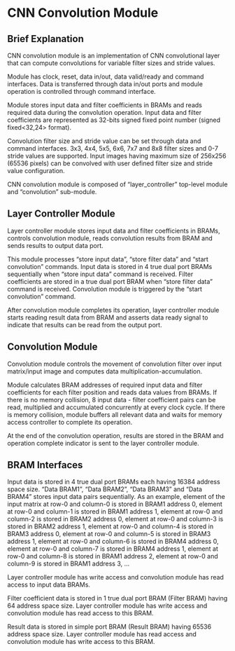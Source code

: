 # CNN Convolution Module
## Brief Explanation
CNN convolution module is an implementation of CNN convolutional layer that can compute convolutions for variable filter sizes and stride values. 

Module has clock, reset, data in/out,  data valid/ready and command interfaces. Data is transferred through data in/out ports and module operation is controlled through command interface. 

Module stores input data and filter coefficients in BRAMs and reads required data during the convolution operation. Input data and filter coefficients are represented as 32-bits signed fixed point number (signed fixed<32,24> format).

Convolution filter size and stride value can be set through data and command interfaces. 3x3, 4x4, 5x5, 6x6, 7x7 and 8x8 filter sizes and 0-7 stride values are supported. Input images having maximum size of 256x256 (65536 pixels) can be convolved with user defined filter size and stride value configuration. 

CNN convolution module is composed of “layer_controller”  top-level module and “convolution” sub-module. 

## Layer Controller Module
Layer controller module stores input data and filter coefficients in BRAMs, controls convolution module, reads convolution results from BRAM and sends results to output data port. 

This module processes “store input data”, “store filter data” and “start convolution” commands. Input data is stored in 4 true dual port BRAMs sequentially when “store input data” command is received. Filter coefficients are stored in a true dual port BRAM when “store filter data” command is received. Convolution module is triggered by the “start convolution” command. 

After convolution module completes its operation,  layer controller module starts reading result data from BRAM and asserts data ready signal to indicate that results can be read from the output port.

## Convolution Module
Convolution module controls the movement of convolution filter over input matrix/input image and computes data multiplication-accumulation.
 
Module calculates BRAM addresses of required input data and filter coefficients for each filter position and reads data values from BRAMs. If there is no memory collision, 8 input data - filter coefficient pairs can be read, multiplied and accumulated concurrently at every clock cycle. If there is memory collision, module buffers all relevant data and waits for memory access controller to complete its operation. 

At the end of the convolution operation, results are stored in the BRAM and operation complete indicator is sent to the layer controller module. 

## BRAM Interfaces
Input data is stored in 4 true dual port BRAMs each having 16384 address space size. “Data BRAM1”, “Data BRAM2”, “Data BRAM3” and “Data BRAM4” stores input data pairs sequentially. As an example,  element of the input matrix at row-0 and column-0 is stored in  BRAM1 address 0,   element at  row-0 and column-1 is stored in  BRAM1 address 1,  element at  row-0 and column-2 is stored in  BRAM2 address 0,  element at  row-0 and column-3 is stored in  BRAM2 address 1,  element at  row-0 and column-4 is stored in  BRAM3 address 0,  element at  row-0 and column-5 is stored in  BRAM3 address 1,  element at  row-0 and column-6 is stored in  BRAM4 address 0,  element at  row-0 and column-7 is stored in  BRAM4 address 1,  element at  row-0 and column-8 is stored in  BRAM1 address 2,  element at  row-0 and column-9 is stored in  BRAM1 address 3, ...

Layer controller module has write access and convolution module has read access to input data BRAMs.

Filter coefficient data is stored in 1 true dual port BRAM (Filter BRAM) having 64 address space size. Layer controller module has write access and convolution module has read access to this BRAM. 

Result data is stored in simple port BRAM (Result BRAM) having 65536 address space size. Layer controller module has read access and convolution module has write access to this BRAM.
